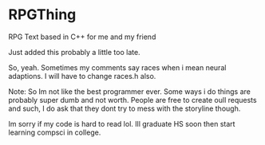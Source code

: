 # RPGThing
RPG Text based in C++ for me and my friend

Just added this probably a little too late.

So, yeah. Sometimes my comments say races when i mean neural adaptions. I will have to change races.h also.
 
 Note: So Im not like the best programmer ever. Some ways i do things are probably super dumb and not worth. People are free to create oull requests and such, I do ask that they dont try to mess with the storyline though. 

Im sorry if my code is hard to read lol. Ill graduate HS soon then start learning compsci in college.
